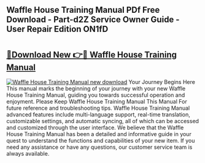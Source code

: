 ## Waffle House Training Manual PDf Free Download - Part-d2Z Service Owner Guide - User Repair Edition ON1fD

# <h2><a href="http://bc3964.oget.top/?id=Waffle+House+Training+Manual">🔗Download New 👉🔴 Waffle House Training Manual</a></h2>

[![Waffle House Training Manual new download](https://i.imgur.com/5g1atiW.png)](http://bc3964.oget.top/?id=Waffle+House+Training+Manual)
Your Journey Begins Here This manual marks the beginning of your journey with your new Waffle House Training Manual, guiding you towards successful operation and enjoyment. Please Keep Waffle House Training Manual This Manual For future reference and troubleshooting tips. Waffle House Training Manual advanced features include multi-language support, real-time translation, customizable settings, and automatic syncing, all of which can be accessed and customized through the user interface. We believe that the Waffle House Training Manual has been a detailed and informative guide in your quest to understand the functions and capabilities of your new item. If you need any assistance or have any questions, our customer service team is always available.
